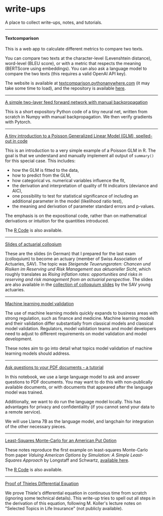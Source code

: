 # write-ups

A place to collect write-ups, notes, and tutorials.

----

#### Textcomparison

This is a web app to calculate different metrics to compare two texts.

You can compare two texts at the character-level (Levenshtein distance), word-level (BLEU score), or with a metric that respects the meaning (BERTScore using embeddings). 
You can also ask a language model to compare the two texts (this requires a valid OpenAI API key). 

The website is available at <a href="http://textcomparison.pythonanywhere.com" target="_blank">textcomparison.pythonanywhere.com</a> (it may take some time to load),
and the repository is available [here](https://github.com/adrische/textcomparison).

----


[A simple two-layer feed forward network with manual backpropagation](manual-backpropagation-example.py)

This is a short expository Python code of a tiny neural net, written from scratch in Numpy with manual backpropagation. We then verify gradients with Pytorch.

----

[A tiny introduction to a Poisson Generalized Linear Model (GLM), spelled-out in code](GLM.pdf)

This is an introduction to a very simple example of a Poisson GLM in R. The goal is that we understand and manually implement all output of `summary()` for this special case. This includes:

* how the GLM is fitted to the data,
* how to predict from the GLM,
* how categorical vs. numerical variables influence the fit,
* the derivation and interpretation of quality of fit indicators (deviance and AIC),
* one possibility to test for statistical significance of including an additional parameter in the model (likelihood ratio test),
* the meaning and derivation of parameter standard errors and p-values.

The emphasis is on the expositional code, rather than on mathematical derivations or intuition for the quantities introduced.

The [R Code](GLM.Rmd) is also available.

----

[Slides of actuarial colloqium](https://github.com/adrische/actuary/blob/master/colloquium/Adrian%20Scheerer%20SAV%20Kolloquium%20Presentation.pdf)

These are the slides (in German) that I prepared for the last exam (colloquium) to become an actuary (member of Swiss Association of Actuaries, SAV). The topic was _Steigende Teuerungsraten: Chancen und Risiken im Reserving und Risk Management aus aktuarieller Sicht_, which roughly translates as _Rising inflation rates: opportunities and risks in reserving and risk management from an actuarial perspective_. The slides are also available in the [collection of colloquium slides](https://www.actuaries.ch/de/fach-arbeitsgruppen/junge-aktuare/pruefungskolloquium) by the SAV young actuaries.

----

[Machine learning model validation](machine-learning-model-validation.md)

The use of machine learning models quickly expands to business areas with strong regulation, such as finance and medicine. Machine learning models and their validation differ substantially from classical models and classical model validation. Regulators, model validation teams and model developers need to adjust to different requirements on model validation and model development.

These notes aim to go into detail what topics model validation of machine learning models should address.

----

[Ask questions to your PDF documents - a tutorial](Ask%20questions%20to%20your%20PDF%20documents%20-%20a%20tutorial.ipynb)

In this notebook, we use a large language model to ask and answer questions to PDF documents. You may want to do this with non-publically available documents, or with documents that appeared after the language model was trained.

Additionally, we want to do run the language model locally. This has advantages for privacy and confidentiality (if you cannot send your data to a remote service).

We will use Llama 7B as the language model, and langchain for integration of the other necessary pieces. 

----

[Least-Squares Monte-Carlo for an American Put Option](Least-Squares-Monte-Carlo-American-Put.pdf)

These notes reproduce the first example on least-squares Monte-Carlo from paper _Valuing American Options by Simulation: A Simple Least-Squares Approach_ by Longstaff and Schwartz, [available here](https://people.math.ethz.ch/~hjfurrer/teaching/LongstaffSchwartzAmericanOptionsLeastSquareMonteCarlo.pdf).

The [R Code](Least-Squares-Monte-Carlo-American-Put.Rmd) is also available.

----

[Proof of Thieles Differential Equation](https://github.com/adrische/actuary/blob/master/selected-topics-in-life-insurance/Thieles-Differential-Equation.pdf)

We prove Thiele's differential equation in continuous time from scratch (ignoring some technical details). This write-up tries to spell out all steps in the derivation of this equation, following M. Koller's lecture notes on "Selected Topics in Life Insurance" (not publicly available).
